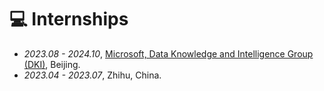 # 💻 Internships

- *2023.08 - 2024.10*, [Microsoft, Data Knowledge and Intelligence Group (DKI)](https://www.microsoft.com/en-us/research/group/data-knowledge-intelligence/), Beijing.
- *2023.04 - 2023.07*, Zhihu, China.
